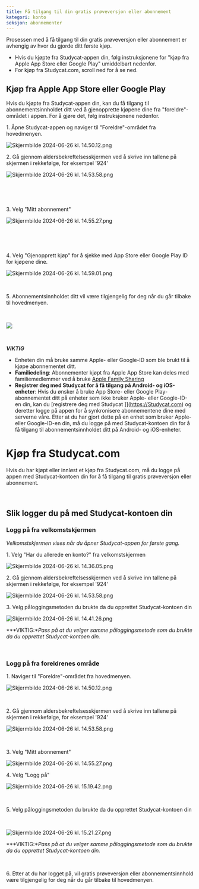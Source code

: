 ```yaml
---
title: Få tilgang til din gratis prøveversjon eller abonnement
kategori: konto
seksjon: abonnementer
---
```

Prosessen med å få tilgang til din gratis prøveversjon eller abonnement er avhengig av hvor du gjorde ditt første kjøp.


* Hvis du kjøpte fra Studycat-appen din, følg instruksjonene for "kjøp fra Apple App Store eller Google Play" umiddelbart nedenfor.
* For kjøp fra Studycat.com, scroll ned for å se ned.


## Kjøp fra Apple App Store eller Google Play


Hvis du kjøpte fra Studycat-appen din, kan du få tilgang til abonnementsinnholdet ditt ved å gjenopprette kjøpene dine fra "foreldre"-området i appen. For å gjøre det, følg instruksjonene nedenfor.


1\. Åpne Studycat-appen og naviger til "Foreldre"-området fra hovedmenyen.


![Skjermbilde 2024-06-26 kl. 14.50.12.png](https://help.Studycat.com/hc/article_attachments/34287519400729)


2\. Gå gjennom aldersbekreftelsesskjermen ved å skrive inn tallene på skjermen i rekkefølge, for eksempel '924'


![Skjermbilde 2024-06-26 kl. 14.53.58.png](https://help.Studycat.com/hc/article_attachments/34287555450393)


 


 


3\. Velg "Mitt abonnement" 


​![Skjermbilde 2024-06-26 kl. 14.55.27.png](https://help.Studycat.com/hc/article_attachments/34287519414041)​


 


 


4\. Velg "Gjenopprett kjøp" for å sjekke med App Store eller Google Play ID for kjøpene dine.


​![Skjermbilde 2024-06-26 kl. 14.59.01.png](https://help.Studycat.com/hc/article_attachments/34287519421465)​


 


5\. Abonnementsinnholdet ditt vil være tilgjengelig for deg når du går tilbake til hovedmenyen.


 


![](https://help.Studycat.com/hc/article_attachments/4411933457561)


 


***VIKTIG***


* Enheten din må bruke samme Apple- eller Google-ID som ble brukt til å kjøpe abonnementet ditt.
* **Familiedeling**: Abonnementer kjøpt fra Apple App Store kan deles med familiemedlemmer ved å bruke [Apple Family Sharing](https://www.apple.com/family-sharing/)
* **Registrer deg med Studycat for å få tilgang på Android- og iOS-enheter**: Hvis du ønsker å bruke App Store- eller Google Play-abonnementet ditt på enheter som ikke bruker Apple- eller Google-ID-en din, kan du [registrere deg med Studycat ]](https://Studycat.com) og deretter logge på appen for å synkronisere abonnementene dine med serverne våre. Etter at du har gjort dette på en enhet som bruker Apple- eller Google-ID-en din, må du logge på med Studycat-kontoen din for å få tilgang til abonnementsinnholdet ditt på Android- og iOS-enheter.


# Kjøp fra Studycat.com


Hvis du har kjøpt eller innløst et kjøp fra Studycat.com, må du logge på appen med Studycat-kontoen din for å få tilgang til gratis prøveversjon eller abonnement.


 


## Slik logger du på med Studycat-kontoen din


### Logg på fra velkomstskjermen


*Velkomstskjermen vises når du åpner Studycat-appen for første gang.*


1\. Velg "Har du allerede en konto?" fra velkomstskjermen


![Skjermbilde 2024-06-26 kl. 14.36.05.png](https://help.Studycat.com/hc/article_attachments/34287555485849)


2\. Gå gjennom aldersbekreftelsesskjermen ved å skrive inn tallene på skjermen i rekkefølge, for eksempel '924'


![Skjermbilde 2024-06-26 kl. 14.53.58.png](https://help.Studycat.com/hc/article_attachments/34287555450393)


3\. Velg påloggingsmetoden du brukte da du opprettet Studycat-kontoen din


![Skjermbilde 2024-06-26 kl. 14.41.26.png](https://help.Studycat.com/hc/article_attachments/34287519426841)


***VIKTIG:**Pass på at du velger samme påloggingsmetode som du brukte da du opprettet Studycat-kontoen din.*


 


### Logg på fra foreldrenes område


1\. Naviger til "Foreldre"-området fra hovedmenyen.


![Skjermbilde 2024-06-26 kl. 14.50.12.png](https://help.Studycat.com/hc/article_attachments/34287519400729)


 


2\. Gå gjennom aldersbekreftelsesskjermen ved å skrive inn tallene på skjermen i rekkefølge, for eksempel '924'


![Skjermbilde 2024-06-26 kl. 14.53.58.png](https://help.Studycat.com/hc/article_attachments/34287555450393)


 


3\. Velg "Mitt abonnement"


![Skjermbilde 2024-06-26 kl. 14.55.27.png](https://help.Studycat.com/hc/article_attachments/34287519414041)


4\. Velg "Logg på"


![Skjermbilde 2024-06-26 kl. 15.19.42.png](https://help.Studycat.com/hc/article_attachments/34287555502873)


 


5\. Velg påloggingsmetoden du brukte da du opprettet Studycat-kontoen din


 


![Skjermbilde 2024-06-26 kl. 15.21.27.png](https://help.Studycat.com/hc/article_attachments/34287519436185)


***VIKTIG:**Pass på at du velger samme påloggingsmetode som du brukte da du opprettet Studycat-kontoen din.*


 


6\. Etter at du har logget på, vil gratis prøveversjon eller abonnementsinnhold være tilgjengelig for deg når du går tilbake til hovedmenyen.